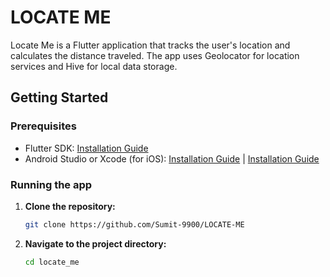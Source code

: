 # LOCATE ME

Locate Me is a Flutter application that tracks the user's location and calculates the distance traveled. The app uses Geolocator for location services and Hive for local data storage.

## Getting Started

### Prerequisites

- Flutter SDK: [Installation Guide](https://flutter.dev/docs/get-started/install)
- Android Studio or Xcode (for iOS): [Installation Guide](https://developer.android.com/studio) | [Installation Guide](https://developer.apple.com/xcode/)

### Running the app

1. **Clone the repository:**

   ```sh
   git clone https://github.com/Sumit-9900/LOCATE-ME

2. **Navigate to the project directory:**   

    ```sh
   cd locate_me
